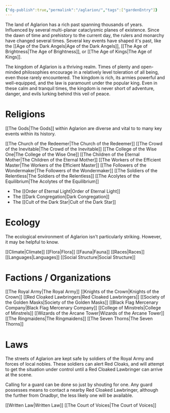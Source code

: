 ```yaml
---
{"dg-publish":true,"permalink":"/aglarion/","tags":["gardenEntry"]}
---
```




The land of Aglarion has a rich past spanning thousands of years. Influenced by several multi-planar cataclysmic planes of existence. Since the dawn of time and prehistory to the current day, the rulers and monarchy have changed several times. Several key events have shaped it's past, like the [[Age of the Dark Angels\|Age of the Dark Angels]], [[The Age of Brightness\|The Age of Brightness]], or [[The Age of Kings\|The Age of Kings]].

The kingdom of Aglarion is a thriving realm. Times of plenty and open-minded philosophies encourage in a relatively level toleration of all being, even those rarely encountered. The kingdom is rich, its armies powerful and well-equipped, and the law is paramount under the popular king. Even in these calm and tranquil times, the kingdom is never short of adventure, danger, and evils lurking behind this veil of peace.

# Religions

[[The Gods\|The Gods]] within Aglarion are diverse and vital to to many key events within its history.

[[The Church of the Redeemer\|The Church of the Redeemer]]
[[The Crowd of the Inevitable\|The Crowd of the Inevitable]]
[[The College of the Wise One\|The College of the Wise One]]
[[The Children of the Eternal Mother\|The Children of the Eternal Mother]]
[[The Workers of the Efficient Master\|The Workers of the Efficient Master]]
[[The Followers of the Wondermaker\|The Followers of the Wondermaker]]
[[The Soldiers of the Relentless\|The Soldiers of the Relentless]]
[[The Acolytes of the Equilibrium\|The Acolytes of the Equilibrium]]
- The [[Order of Eternal Light\|Order of Eternal Light]]
- The [[Dark Congregation\|Dark Congregation]]
- The [[Cult of the Dark Star\|Cult of the Dark Star]]

# Ecology

The ecological environment of Aglarion isn't particularly striking. However, it may be helpful to know.

[[Climate\|Climate]] 
[[Flora\|Flora]]
[[Fauna\|Fauna]]
[[Races\|Races]]
[[Languages\|Languages]]
[[Social Structure\|Social Structure]]

# Factions / Organizations

[[The Royal Army\|The Royal Army]]
[[Knights of the Crown\|Knights of the Crown]]
[[Red Cloaked Lawbringers\|Red Cloaked Lawbringers]]
[[Society of the Golden Masks\|Society of the Golden Masks]]
[[Black Flag Mercenary Company\|Black Flag Mercenary Company]]
[[College of Minstrels\|College of Minstrels]]
[[Wizards of the Arcane Tower\|Wizards of the Arcane Tower]]
[[The Ringmaidens\|The Ringmaidens]]
[[The Seven Thorns\|The Seven Thorns]]

# Laws

The streets of Aglarion are kept safe by soldiers of the Royal Army and forces of local nobles. These soldiers can alert Red Cloaks, and will attempt to get the situation under control until a Red Cloaked Lawbringer can arrive at the scene.

Calling for a guard can be done so just by shouting for one. Any guard possesses means to contact a nearby Red Cloaked Lawbringer, although the further from Onadbyr, the less likely one will be available.

[[Written Law\|Written Law]]
[[The Court of Voices\|The Court of Voices]]